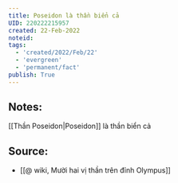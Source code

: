 ```yaml
---
title: Poseidon là thần biển cả
UID: 220222215957
created: 22-Feb-2022
noteid:
tags:
  - 'created/2022/Feb/22'
  - 'evergreen'
  - 'permanent/fact'
publish: True
---
```

## Notes:
[[Thần Poseidon|Poseidon]] là thần biển cả

## Source:
- [[@ wiki, Mười hai vị thần trên đỉnh Olympus]]




